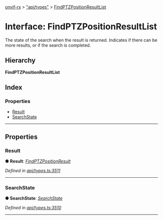 [onvif-rx](../README.md) > ["api/types"](../modules/_api_types_.md) > [FindPTZPositionResultList](../interfaces/_api_types_.findptzpositionresultlist.md)

# Interface: FindPTZPositionResultList

The state of the search when the result is returned. Indicates if there can be more results, or if the search is completed.

## Hierarchy

**FindPTZPositionResultList**

## Index

### Properties

* [Result](_api_types_.findptzpositionresultlist.md#result)
* [SearchState](_api_types_.findptzpositionresultlist.md#searchstate)

---

## Properties

<a id="result"></a>

###  Result

**● Result**: *[FindPTZPositionResult](_api_types_.findptzpositionresult.md)*

*Defined in [api/types.ts:3511](https://github.com/patrickmichalina/onvif-rx/blob/1596479/src/api/types.ts#L3511)*

___
<a id="searchstate"></a>

###  SearchState

**● SearchState**: *[SearchState](../enums/_api_types_.searchstate.md)*

*Defined in [api/types.ts:3510](https://github.com/patrickmichalina/onvif-rx/blob/1596479/src/api/types.ts#L3510)*

___

